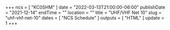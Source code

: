 +++
ncs = [ "KC0SHM" ]
date = "2022-03-13T21:00:00-06:00"
publishDate = "2021-12-14"
endTime = ""
location = ""
title = "UHF/VHF Net 10"
slug = "uhf-vhf-net-10"
dates = [ "NCS Schedule" ]
outputs = [ "HTML" ]
update = 1
+++
